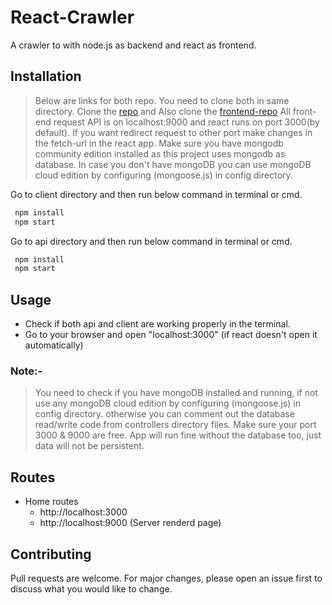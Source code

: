 # React-Crawler

A crawler to with node.js as backend and react as frontend.

## Installation

> Below are links for both repo. You need to clone both in same directory.
> Clone the [repo](https://github.com/rockingatgithub/reactcrawler) and
> Also clone the [frontend-repo](https://github.com/rockingatgithub/reactcrawler-client)
> All front-end request API is on localhost:9000 and react runs on port 3000(by default).
> If you want redirect request to other port make changes in the fetch-url in the react app.
> Make sure you have mongodb community edition installed as this project uses mongodb as database.
> In case you don't have mongoDB you can use mongoDB cloud edition by configuring (mongoose.js) in config directory.

Go to client directory and then run below command in terminal or cmd.

```bash
 npm install
 npm start
```

Go to api directory and then run below command in terminal or cmd.

```bash
 npm install
 npm start
```

## Usage

- Check if both api and client are working properly in the terminal.
- Go to your browser and open "localhost:3000" (if react doesn't open it automatically)

### Note:-

> You need to check if you have mongoDB installed and running, if not use any mongoDB cloud edition by configuring (mongoose.js) in config directory. otherwise you can comment out the database read/write code from controllers directory files.
> Make sure your port 3000 & 9000 are free.
> App will run fine without the database too, just data will not be persistent.

## Routes

- Home routes
  - http://localhost:3000
  - http://localhost:9000 (Server renderd page)

## Contributing

Pull requests are welcome. For major changes, please open an issue first to discuss what you would like to change.

